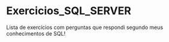 # Exercicios_SQL_SERVER
Lista de exercícios com perguntas que respondi segundo meus conhecimentos de SQL!
